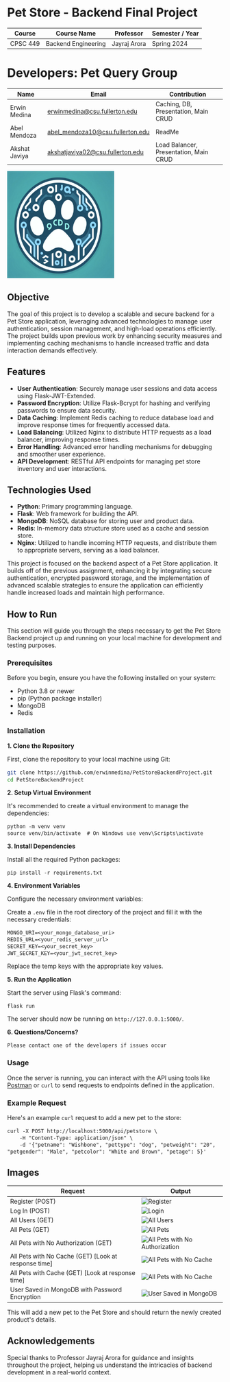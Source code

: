 # Pet Store - Backend Final Project

| Course   | Course Name         | Professor    | Semester / Year |
| -------- | ------------------- | ------------ | --------------- |
| CPSC 449 | Backend Engineering | Jayraj Arora | Spring 2024     |

# Developers: Pet Query Group

| Name          | Email                            | Contribution                             |
| ------------- | -------------------------------- | ---------------------------------------- |
| Erwin Medina  | erwinmedina@csu.fullerton.edu    | Caching, DB, Presentation, Main CRUD     |
| Abel Mendoza  | abel_mendoza10@csu.fullerton.edu | ReadMe <unsure>                          |
| Akshat Javiya | akshatjaviya02@csu.fullerton.edu | Load Balancer, Presentation, Main CRUD   |

<img src="image/README/1715234666089.png" width="250" height="250" alt="Shrunk Image">

## Objective

The goal of this project is to develop a scalable and secure backend for a Pet Store application, leveraging advanced technologies to manage user authentication, session management, and high-load operations efficiently. The project builds upon previous work by enhancing security measures and implementing caching mechanisms to handle increased traffic and data interaction demands effectively.

## Features

- **User Authentication**: Securely manage user sessions and data access using Flask-JWT-Extended.
- **Password Encryption**: Utilize Flask-Bcrypt for hashing and verifying passwords to ensure data security.
- **Data Caching**: Implement Redis caching to reduce database load and improve response times for frequently accessed data.
- **Load Balancing**: Utilized Nginx to distribute HTTP requests as a load balancer, improving response times.
- **Error Handling**: Advanced error handling mechanisms for debugging and smoother user experience.
- **API Development**: RESTful API endpoints for managing pet store inventory and user interactions.

## Technologies Used

- **Python**: Primary programming language.
- **Flask**: Web framework for building the API.
- **MongoDB**: NoSQL database for storing user and product data.
- **Redis**: In-memory data structure store used as a cache and session store.
- **Nginx**: Utilized to handle incoming HTTP requests, and distribute them to appropriate servers, serving as a load balancer.

This project is focused on the backend aspect of a Pet Store application. It builds off of the previous assignment, enhancing it by integrating secure authentication, encrypted password storage, and the implementation of advanced scalable strategies to ensure the application can efficiently handle increased loads and maintain high performance.

## How to Run

This section will guide you through the steps necessary to get the Pet Store Backend project up and running on your local machine for development and testing purposes.

### Prerequisites

Before you begin, ensure you have the following installed on your system:

- Python 3.8 or newer
- pip (Python package installer)
- MongoDB
- Redis

### Installation

**1. Clone the Repository**

   First, clone the repository to your local machine using Git:

   ```bash
   git clone https://github.com/erwinmedina/PetStoreBackendProject.git
   cd PetStoreBackendProject
   ```

**2. Setup Virtual Environment**

It's recommended to create a virtual environment to manage the dependencies:

```
python -m venv venv
source venv/bin/activate  # On Windows use venv\Scripts\activate
```

**3. Install Dependencies**

Install all the required Python packages:

```
pip install -r requirements.txt
```

**4. Environment Variables**

Configure the necessary environment variables:

Create a `.env` file in the root directory of the project and fill it with the necessary credentials:

```
MONGO_URI=<your_mongo_database_uri>
REDIS_URL=<your_redis_server_url>
SECRET_KEY=<your_secret_key>
JWT_SECRET_KEY=<your_jwt_secret_key>

```

Replace the temp keys with the appropriate key values. 

**5. Run the Application**

Start the server using Flask's command:

```
flask run
```

The server should now be running on `http://127.0.0.1:5000/`.

**6. Questions/Concerns?**
``` 
Please contact one of the developers if issues occur 
```

### Usage

Once the server is running, you can interact with the API using tools like [Postman](https://www.postman.com/) or `curl` to send requests to endpoints defined in the application.

### Example Request

Here's an example `curl` request to add a new pet to the store:

```
curl -X POST http://localhost:5000/api/petstore \
    -H "Content-Type: application/json" \
    -d '{"petname": "Wishbone", "pettype": "dog", "petweight": "20", "petgender": "Male", "petcolor": "White and Brown", "petage": 5}'

```

## Images
| Request | Output |
| ------- | ------ |
| Register (POST) | ![Register](https://i.imgur.com/wSN0rhO.png)
| Log In (POST) | ![Login](https://i.imgur.com/GXtcjed.png)
| All Users (GET) | ![All Users](https://i.imgur.com/jmfX2iv.png)
| All Pets (GET) | ![All Pets](https://i.imgur.com/Syf2DdU.png)
| All Pets with No Authorization (GET) | ![All Pets with No Authorization](https://i.imgur.com/wO9EIVn.png)
| All Pets with No Cache (GET) [Look at response time] | ![All Pets with No Cache](https://i.imgur.com/HmpEvSh.png)
| All Pets with Cache (GET) [Look at response time] | ![All Pets with No Cache](https://i.imgur.com/kdtBrmt.png)
| User Saved in MongoDB with Password Encryption| ![User Saved in MongoDB](https://i.imgur.com/gnKXcxM.png)

This will add a new pet to the Pet Store and should return the newly created product's details.

## Acknowledgements

Special thanks to Professor Jayraj Arora for guidance and insights throughout the project, helping us understand the intricacies of backend development in a real-world context.
